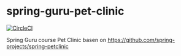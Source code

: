 # spring-guru-pet-clinic

[![CircleCI](https://circleci.com/gh/kolodziejgrzegorz/spring-guru-pet-clinic.svg?style=svg)](https://circleci.com/gh/kolodziejgrzegorz/spring-guru-pet-clinic)

Spring Guru course Pet Clinic basen on https://github.com/spring-projects/spring-petclinic
